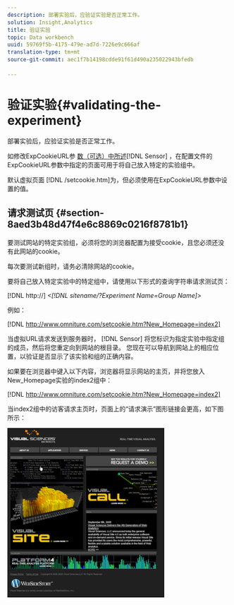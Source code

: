 ```yaml
---
description: 部署实验后，应验证实验是否正常工作。
solution: Insight,Analytics
title: 验证实验
topic: Data workbench
uuid: 59769f5b-4175-479e-ad7d-7226e9c666af
translation-type: tm+mt
source-git-commit: aec1f7b14198cdde91f61d490a235022943bfedb

---
```



# 验证实验{#validating-the-experiment}

部署实验后，应验证实验是否正常工作。

如修改ExpCookieURL参 [数（可选）中所述](../../home/c-undst-ctrld-exp/t-en-ctrld-exp/c-mod-expckurl-prm.md#concept-215bf86bab4e4ec0b0cc803ec48a8fcf)[!DNL Sensor] ，在配置文件的ExpCookieURL参数中指定的页面可用于将自己放入特定的实验组中。

默认虚拟页面 [!DNL /setcookie.htm]为，但必须使用在ExpCookieURL参数中设置的值。

## 请求测试页 {#section-8aed3b48d47f4e6c8869c0216f8781b1}

要测试网站的特定实验组，必须将您的浏览器配置为接受cookie，且您必须还没有此网站的cookie。

每次要测试新组时，请务必清除网站的cookie。

要将自己放入特定实验中的特定组中，请使用以下形式的查询字符串请求测试页：

[!DNL http://] *&lt;[!DNL sitename/?Experiment Name=Group Name]>*

例如：

[!DNL http://www.omniture.com/setcookie.htm?New_Homepage=index2]

当虚拟URL请求发送到服务器时， [!DNL Sensor] 将您标识为指定实验中指定组的成员，然后将您重定向到网站的根目录。 您现在可以导航到网站上的相应位置，以验证是否显示了该实验和组的正确内容。

如果要在浏览器中键入以下内容，浏览器将显示网站的主页，并将您放入New_Homepage实验的index2组中：

[!DNL http://www.omniture.com/setcookie.htm?New_Homepage=index2]

当index2组中的访客请求主页时，页面上的“请求演示”图形链接会更高，如下图所示：

![](assets/TestPage.png)

